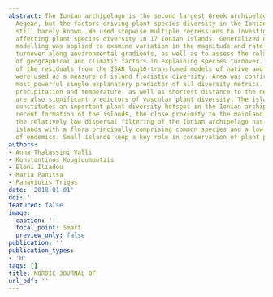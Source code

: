 ```yaml
---
abstract: The Ionian archipelago is the second largest Greek archipelago after the
  Aegean, but the factors driving plant species diversity in the Ionian islands are
  still barely known. We used stepwise multiple regressions to investigate the factors
  affecting plant species diversity in 17 Ionian islands. Generalized dissimilarity
  modelling was applied to examine variation in the magnitude and rate of species
  turnover along environmental gradients, as well as to assess the relative importance
  of geographical and climatic factors in explaining species turnover. The values
  of the residuals from the ISAR log10-transfomed models of native and endemic taxa
  were used as a measure of island floristic diversity. Area was confirmed to be the
  most powerful single explanatory predictor of all diversity metrics. Mean annual
  precipitation and temperature, as well as shortest distance to the nearest island
  are also significant predictors of vascular plant diversity. The island of Kalamos
  constitutes an important plant diversity hotspot in the Ionian archipelago. The
  recent formation of the islands, the close proximity to the mainland source and
  the relatively low dispersal filtering of the Ionian archipelago has resulted in
  islands with a flora principally comprising common species and a low proportion
  of endemics. Small islands keep a key role in conservation of plant priority sites.
authors:
- Anna-Thalassini Valli
- Konstantinos Kougioumoutzis
- Eleni Iliadou
- Maria Panitsa
- Panayiotis Trigas
date: '2018-01-01'
doi: ''
featured: false
image:
  caption: ''
  focal_point: Smart
  preview_only: false
publication: ''
publication_types:
- '0'
tags: []
title: NORDIC JOURNAL OF
url_pdf: ''
---
```

